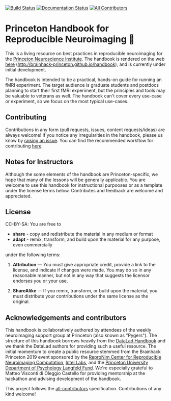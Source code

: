 [![Build Status](https://travis-ci.org/datalad-handbook/book.svg?branch=master)](https://travis-ci.org/datalad-handbook/book) [![Documentation Status](https://readthedocs.org/projects/datalad-handbook/badge/?version=latest)](http://handbook.datalad.org/en/latest/?badge=latest)
[![All Contributors](https://img.shields.io/badge/all_contributors-13-orange.svg?style=flat-square)](#contributors)

# Princeton Handbook for Reproducible Neuroimaging :orange_book:

This is a living resource on best practices in reproducible neuroimaging for the [Princeton Neuroscience Institute](https://pni.princeton.edu/). The handbook is rendered on the web [here](http://brainhack-princeton.github.io/handbook/) (http://brainhack-princeton.github.io/handbook), and is currently under initial development.

The handbook is intended to be a practical, hands-on guide for running an fMRI experiment. The target audience is graduate students and postdocs planning to start their first fMRI experiment, but the principles and tools may be valuable to veterans as well. The handbook can't cover every use-case or experiment, so we focus on the most typical use-cases.

## Contributing

Contributions in any form (pull requests, issues, content requests/ideas) are always welcome! If you notice any irregularities in the handbook, please us know by [raising an issue](https://github.com/brainhack-princeton/handbook/issues). You can find the recommended workflow for contributing [here](https://brainhack-princeton.github.io/handbook/contributing.html).

## Notes for Instructors

Although the some elements of the handbook are Princeton-specific, we hope that many of the lessons will be generally applicable. You are welcome to use this handbook for instructional purpooses or as a template under the license terms below. Contributes and feedback are welcome and appreciated.

## License

CC-BY-SA: You are free to

- **share** - copy and redistribute the material in any medium or format
- **adapt** - remix, transform, and build upon the material for any purpose, even commercially

under the following terms:

1) **Attribution** — You must give appropriate credit, provide a link to the license, and indicate
 if changes were made. You may do so in any reasonable manner, but not in any way that suggests
 the licensor endorses you or your use.

2) **ShareAlike** — If you remix, transform, or build upon the material, you must distribute your
 contributions under the same license as the original.

## Acknowledgements and contributors

This handbook is collaboratively authored by attendees of the weekly neuroimaging support group at Princeton (also known as "Pygers"). The structure of this handbook borrows heavily from the [DataLad Handbook](http://handbook.datalad.org/) and we thank the DataLad authors for providing such a useful resource. The initial momentum to create a public resource stemmed from the Brainhack Princeton 2019 event sponsored by the [ReproNim Center for Reproducible Neuroimaging Computation](https://www.repronim.org/), [Intel Labs](https://www.intel.com/content/www/us/en/research/overview.html), and the [Princeton University Department of Psychology Langfeld Fund](https://psych.princeton.edu/). We're especially grateful to Matteo Visconti di Oleggio Castello for providing mentorship at the hackathon and advising development of the handbook.

This project follows the [all-contributors](https://github.com/all-contributors/all-contributors) specification. Contributions of any kind welcome!
